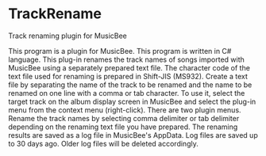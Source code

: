 # TrackRename
Track renaming plugin for MusicBee

This program is a plugin for MusicBee.
This program is written in C# language.
This plug-in renames the track names of songs imported with MusicBee using a separately prepared text file.
The character code of the text file used for renaming is prepared in Shift-JIS (MS932).
Create a text file by separating the name of the track to be renamed and the name to be renamed on one line with a comma or tab character.
To use it, select the target track on the album display screen in MusicBee and select the plug-in menu from the context menu (right-click).
There are two plugin menus. Rename the track names by selecting comma delimiter or tab delimiter depending on the renaming text file you have prepared.
The renaming results are saved as a log file in MusicBee's AppData.
Log files are saved up to 30 days ago. Older log files will be deleted accordingly.
